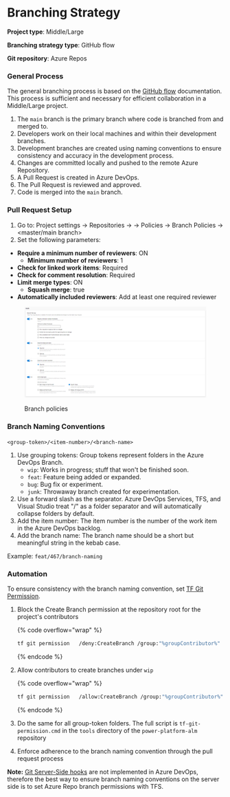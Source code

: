 # Branching Strategy

**Project type**: Middle/Large

**Branching strategy type**: GitHub flow

**Git repository**: Azure Repos

### General Process

The general branching process is based on the [GitHub flow](https://docs.github.com/en/get-started/quickstart/github-flow) documentation. This process is sufficient and necessary for efficient collaboration in a Middle/Large project.

1. The `main` branch is the primary branch where code is branched from and merged to.
2. Developers work on their local machines and within their development branches.
3. Development branches are created using naming conventions to ensure consistency and accuracy in the development process.
4. Changes are committed locally and pushed to the remote Azure Repository.
5. A Pull Request is created in Azure DevOps.
6. The Pull Request is reviewed and approved.
7. Code is merged into the `main` branch.

### Pull Request Setup

1. Go to: Project settings -> Repositories -> -> Policies -> Branch Policies -> \<master/main branch>
2. Set the following parameters:

* **Require a minimum number of reviewers**: ON
  * **Minimum number of reviewers**: 1
* **Check for linked work items**: Required
* **Check for comment resolution**: Required
* **Limit merge types**: ON
  * **Squash merge**: true
* **Automatically included reviewers**: Add at least one required reviewer

<figure><img src="../../.gitbook/assets/branch_policy.PNG" alt=""><figcaption><p>Branch policies</p></figcaption></figure>

### Branch Naming Conventions

`<group-token>/<item-number>/<branch-name>`

1. Use grouping tokens: Group tokens represent folders in the Azure DevOps Branch.
   * `wip`: Works in progress; stuff that won't be finished soon.
   * `feat`: Feature being added or expanded.
   * `bug`: Bug fix or experiment.
   * `junk`: Throwaway branch created for experimentation.
2. Use a forward slash as the separator. Azure DevOps Services, TFS, and Visual Studio treat "/" as a folder separator and will automatically collapse folders by default.
3. Add the item number: The item number is the number of the work item in the Azure DevOps backlog.
4. Add the branch name: The branch name should be a short but meaningful string in the kebab case.

Example: `feat/467/branch-naming`

### Automation

To ensure consistency with the branch naming convention, set [TF Git Permission](https://learn.microsoft.com/en-us/azure/devops/repos/git/require-branch-folders?view=azure-devops\&tabs=browser).

1.  Block the Create Branch permission at the repository root for the project's contributors

    {% code overflow="wrap" %}
    ```bash
    tf git permission   /deny:CreateBranch /group:"%groupContributor%" /collection:%collection% /teamproject:"%teamproject%" /repository:"%repository%"
    ```
    {% endcode %}
2.  Allow contributors to create branches under `wip`

    {% code overflow="wrap" %}
    ```bash
    tf git permission   /allow:CreateBranch /group:"%groupContributor%" /collection:%collection% /teamproject:"%teamproject%" /repository:"%repository%" /branch:wip
    ```
    {% endcode %}
3. Do the same for all group-token folders. The full script is `tf-git-permission.cmd` in the `tools` directory of the `power-platform-alm` repository
4. Enforce adherence to the branch naming convention through the pull request process

**Note:** [Git Server-Side hooks](https://git-scm.com/book/en/v2/Customizing-Git-Git-Hooks) are not implemented in Azure DevOps, therefore the best way to ensure branch naming conventions on the server side is to set Azure Repo branch permissions with TFS.
